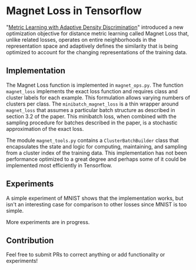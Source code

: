 # Magnet Loss in Tensorflow

"[Metric Learning with Adaptive Density Discrimination](http://arxiv.org/pdf/1511.05939v2.pdf)" introduced
a new optimization objective for distance metric learning called Magnet Loss that, unlike related losses,
operates on entire neighborhoods in the representation space and adaptively defines the similarity that is
being optimized to account for the changing representations of the training data.

## Implementation

The Magnet Loss function is implemented in `magnet_ops.py`. The function `magnet_loss` implements the exact
loss function and requires class and cluster labels for each example. This formulation allows varying numbers
of clusters per class. The `minibatch_magnet_loss` is a thin wrapper around `magnet_loss` that assumes a
particular batch structure as described in section 3.2 of the paper. This minibatch loss, when combined with
the sampling procedure for batches described in the paper, is a stochastic approximation of the exact loss.

The module `magnet_tools.py` contains a `ClusterBatchBuilder` class that encapsulates the state and logic for
computing, maintaining, and sampling from a cluster index of the training data. This implementation has not
been performance optimized to a great degree and perhaps some of it could be implemented most efficiently
in Tensorflow.

## Experiments

A simple experiment of MNIST shows that the implementation works, but isn't an interesting case for comparison
to other losses since MNIST is too simple.

More experiments are in progress.

## Contribution

Feel free to submit PRs to correct anything or add functionality or experiments!
